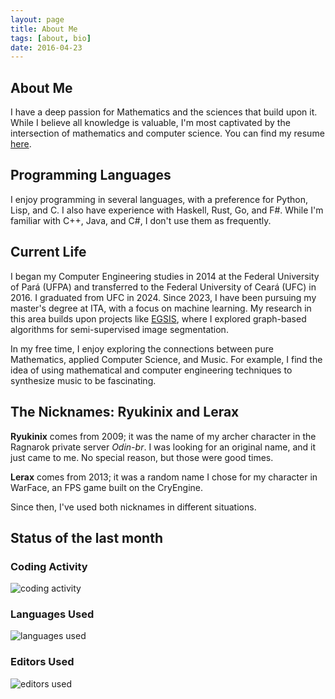 ```yaml
---
layout: page
title: About Me
tags: [about, bio]
date: 2016-04-23
---
```


## About Me
I have a deep passion for Mathematics and the sciences that build upon
it. While I believe all knowledge is valuable, I'm most captivated by
the intersection of mathematics and computer science. You can find my
resume [here](http://resume.lerax.me).

## Programming Languages

I enjoy programming in several languages, with a preference for
Python, Lisp, and C. I also have experience with Haskell, Rust, Go,
and F#. While I'm familiar with C++, Java, and C#, I don't use them as
frequently.

## Current Life

I began my Computer Engineering studies in 2014 at the Federal
University of Pará (UFPA) and transferred to the Federal University of
Ceará (UFC) in 2016. I graduated from UFC in 2024. Since 2023, I have
been pursuing my master's degree at ITA, with a focus on machine
learning. My research in this area builds upon projects like
[EGSIS](https://github.com/ryukinix/egsis), where I explored
graph-based algorithms for semi-supervised image segmentation.

In my free time, I enjoy exploring the connections between pure
Mathematics, applied Computer Science, and Music. For example, I find
the idea of using mathematical and computer engineering techniques to
synthesize music to be fascinating.


## The Nicknames: Ryukinix and Lerax

**Ryukinix** comes from 2009; it was the name of my archer character
in the Ragnarok private server *Odin-br*. I was looking for an
original name, and it just came to me. No special reason, but those
were good times.

**Lerax** comes from 2013; it was a random name I chose for my
character in WarFace, an FPS game built on the CryEngine.

Since then, I've used both nicknames in different situations.


## Status of the last month

### Coding Activity

![coding activity](https://wakatime.com/@ryukinix/f92531fc-bb7d-469a-9ab1-8c8d68001b77.svg)

### Languages Used

![languages used](https://wakatime.com/@ryukinix/4c77736c-8200-4cf3-aeb2-f3367eca7497.svg)

### Editors Used

![editors used](https://wakatime.com/share/@ryukinix/3dc27d9a-47d4-438f-8677-03534182540a.svg)

